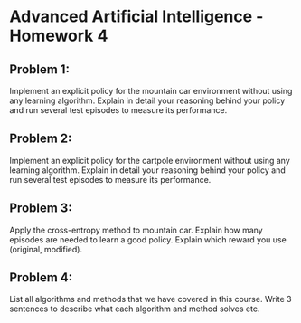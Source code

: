 # Advanced Artificial Intelligence - Homework 4 #


## Problem 1:

Implement an explicit policy for the mountain car environment without using any learning algorithm. Explain in detail your reasoning behind your policy and run several test episodes to measure its performance.


## Problem 2:

Implement an explicit policy for the cartpole environment without using any learning algorithm. Explain in detail your reasoning behind your policy and run several test episodes to measure its performance.

## Problem 3:

Apply the cross-entropy method to mountain car. Explain how many episodes are needed to learn a good policy. Explain which reward you use (original, modified).

## Problem 4:

List all algorithms and methods that we have covered in this course. Write 3 sentences to describe what each algorithm and method solves etc.